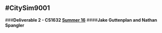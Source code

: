 #CitySim9001
---
###**Deliverable 2 - CS1632 [Summer 16](https://www.youtube.com/watch?v=A8J4P1s6-Z8)**
####**Jake Guttenplan and Nathan Spangler**

